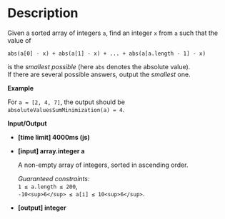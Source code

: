 # Description
Given a sorted array of integers `a`, find an integer `x` from `a` such that the value of

    abs(a[0] - x) + abs(a[1] - x) + ... + abs(a[a.length - 1] - x)

is the _smallest possible_ (here `abs` denotes the absolute value).  
If there are several possible answers, output the _smallest_ one.

**Example**

For `a = [2, 4, 7]`, the output should be  
`absoluteValuesSumMinimization(a) = 4`.

**Input/Output**

*   **[time limit] 4000ms (js)**

*   **[input] array.integer a**

    A non-empty array of integers, sorted in ascending order.

    _Guaranteed constraints:_  
    `1 ≤ a.length ≤ 200`,  
    `-10<sup>6</sup> ≤ a[i] ≤ 10<sup>6</sup>`.

*   **[output] integer**